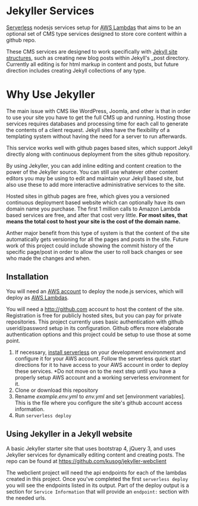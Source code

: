 # Jekyller Services
[Serverless](https://serverless.com/) nodesjs services setup for [AWS Lambdas](https://aws.amazon.com/lambda/) that aims to be an optional set of 
CMS type services designed to store core content within a github repo.

These CMS services are designed to work specifically with [Jekyll site structures](https://jekyllrb.com/), 
such as creating new blog posts within Jekyll's _post directory.  Currently all editing is for html markup 
in content and posts, but future direction includes creating Jekyll collections of any type.

# Why Use Jekyller
The main issue with CMS like WordPress, Joomla, and other is that in order to use your site you have to get the
full CMS up and running.  Hosting those services requires databases and processing time for each call to generate
the contents of a client request.  Jekyll sites have the flexibility of a templating system without having the need for
a server to run afterwards.

This service works well with github pages based sites, which support Jekyll directly along with 
continuous deployment from the sites github repository.  

By using Jekyller, you can add inline editing and content creation to the power of the Jekyller source.
You can still use whatever other content editors you may be using to edit and maintain your Jekyll based
site, but also use these to add more interactive administrative services to the site.  

Hosted sites in github pages are free, which gives you a versioned continuous deployment based 
website which can optionally have its own domain name you purchase.  The first 1 million calls
to Amazon Lambda based services are free, and after that cost very little.  **For most sites, that
means the total cost to host your site is the cost of the domain name.**  

Anther major benefit from this type of system is that the content of the site automatically gets versioning for
all the pages and posts in the site.  Future work of this project could include showing the commit history of
the specific page/post in order to allow the user to roll back changes or see who made the changes and when. 

## Installation
You will need an [AWS account](https://aws.amazon.com/) to deploy the node.js services, which will 
deploy as [AWS Lambdas](https://aws.amazon.com/lambda/).

You will need a http://github.com account to host the content of the site.  Registration is free
for publicly hosted sites, but you can pay for private repositories.  This project currently uses
basic authentication with github userid/password setup in its configuration.  Github offers
more elaborate authentication options and this project could be setup to use those at some point.

1. If necessary, [install serverless](https://serverless.com/framework/docs/getting-started/) on your development environment and configure it for your AWS account.  Follow the serverless quick start directions for it to have access to your
AWS account in order to deploy these services.  *Do not move on to the next step until you have a properly setup AWS account and a working serverless environment for it.
2. Clone or download this repository
3. Rename _example.env.yml_ to _env.yml_ and set [environment variables]. This is the file where you configure the site's github account access information.
4. Run `serverless deploy` 

## Using Jekyller in a Jekyll website
A basic Jekyller starter site that uses bootstrap 4, jQuery 3, and uses Jekyller services for dynamically
editing content and creating posts.  The repo can be found at https://github.com/kusog/jekyller-webclient

The webclient project will need the api endpoints for each of the lambdas created in this project.  Once
you've completed the first `serverless deploy` you will see the endpoints listed in its output.  Part of the 
deploy output is a section for `Service Information` that will provide an `endpoint:` section with the needed
urls.
